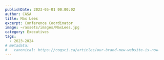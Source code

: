```yaml
---
publishDate: 2023-05-01 00:00:02
author: CASA
title: Max Lees
excerpt: Conference Coordinator
image: ~/assets/images/MaxLees.jpg
category: Executives
tags:
  - 2023-2024
# metadata:
#   canonical: https://cogsci.ca/articles/our-brand-new-website-is-now-live
---
```

